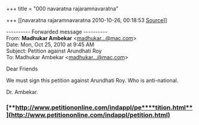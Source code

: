 +++
title = "000 navaratna rajaramnavaratna"

+++
[[navaratna rajaramnavaratna	2010-10-26, 00:18:53 [Source](https://groups.google.com/g/bvparishat/c/ROw8b7h3G2U)]]



  
  

---------- Forwarded message ----------  
From: **Madhukar Ambekar** \<[madhukar...@mac.com]()\>  
Date: Mon, Oct 25, 2010 at 9:45 AM  
Subject: Petition against Arundhati Roy  
To: Madhukar Ambekar \<[madhukar...@mac.com]()\>  
  
  

Dear Friends

We must sign this petition against Arundhati Roy. Who is anti-national.

  

Dr. Ambekar.

  

### [**http://www.petitiononline.com/indappl/pe****tition.html**](http://www.petitiononline.com/indappl/petition.html)

  

